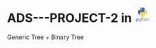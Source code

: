 # ADS---PROJECT-2 in <img src="https://raw.githubusercontent.com/devicons/devicon/master/icons/python/python-original-wordmark.svg" alt="python" width="35" height="35" />
Generic Tree + Binary Tree

